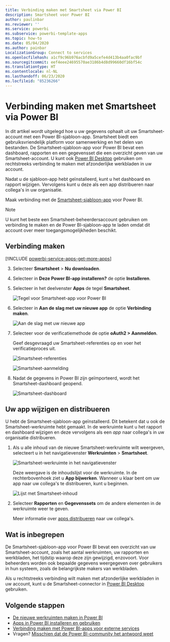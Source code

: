 ```yaml
---
title: Verbinding maken met Smartsheet via Power BI
description: Smartsheet voor Power BI
author: paulinbar
ms.reviewer: ''
ms.service: powerbi
ms.subservice: powerbi-template-apps
ms.topic: how-to
ms.date: 05/04/2020
ms.author: painbar
LocalizationGroup: Connect to services
ms.openlocfilehash: a1cf9c96b976acbfd9a5cefe4d413b4aa0fac9bf
ms.sourcegitcommit: eef4eee24695570ae3186b4d8d99660df16bf54c
ms.translationtype: HT
ms.contentlocale: nl-NL
ms.lasthandoff: 06/23/2020
ms.locfileid: "85236266"
---
```

# <a name="connect-to-smartsheet-with-power-bi"></a>Verbinding maken met Smartsheet via Power BI
In dit artikel wordt uitgelegd hoe u uw gegevens ophaalt uit uw Smartsheet-account met een Power BI-sjabloon-app. Smartsheet biedt een gebruiksvriendelijk platform voor samenwerking en het delen van bestanden. De Smartsheet-sjabloon-app voor Power BI bevat een dashboard, rapporten en een gegevensset die een overzicht geven van uw Smartsheet-account. U kunt ook [Power BI Desktop](desktop-connect-to-data.md) gebruiken om rechtstreeks verbinding te maken met afzonderlijke werkbladen in uw account. 

Nadat u de sjabloon-app hebt geïnstalleerd, kunt u het dashboard en rapport wijzigen. Vervolgens kunt u deze als een app distribueren naar collega's in uw organisatie.

Maak verbinding met de [Smartsheet-sjabloon-app](https://app.powerbi.com/groups/me/getapps/services/pbi-contentpacks.pbiapps-smartsheet) voor Power BI.

>[!NOTE]
>U kunt het beste een Smartsheet-beheerdersaccount gebruiken om verbinding te maken en de Power BI-sjabloon-app te laden omdat dit account over meer toegangsmogelijkheden beschikt.

## <a name="how-to-connect"></a>Verbinding maken

[!INCLUDE [powerbi-service-apps-get-more-apps](../includes/powerbi-service-apps-get-more-apps.md)]

3. Selecteer **Smartsheet** \> **Nu downloaden**.
4. Selecteer in **Deze Power BI-app installeren?** de optie **Installeren**.
4. Selecteer in het deelvenster **Apps** de tegel **Smartsheet**.

    ![Tegel voor Smartsheet-app voor Power BI](media/service-connect-to-smartsheet/power-bi-smartsheet-tile.png)

6. Selecteer in **Aan de slag met uw nieuwe app** de optie **Verbinding maken**.

    ![Aan de slag met uw nieuwe app](media/service-connect-to-zendesk/power-bi-new-app-connect-get-started.png)

4. Selecteer voor de verificatiemethode de optie **oAuth2 \> Aanmelden**.
   
   Geef desgevraagd uw Smartsheet-referenties op en voer het verificatieproces uit.
   
   ![Smartsheet-referenties](media/service-connect-to-smartsheet/creds.png)
   
   ![Smartsheet-aanmelding](media/service-connect-to-smartsheet/creds2.png)

5. Nadat de gegevens in Power BI zijn geïmporteerd, wordt het Smartsheet-dashboard geopend.
   
   ![Smartsheet-dashboard](media/service-connect-to-smartsheet/power-bi-smartsheet-dashboard.png)

## <a name="modify-and-distribute-your-app"></a>Uw app wijzigen en distribueren

U hebt de Smartsheet-sjabloon-app geïnstalleerd. Dit betekent dat u ook de Smartsheet-werkruimte hebt gemaakt. In de werkruimte kunt u het rapport en dashboard wijzigen en deze vervolgens als een *app* naar collega's in uw organisatie distribueren. 

1. Als u alle inhoud van de nieuwe Smartsheet-werkruimte wilt weergeven, selecteert u in het navigatievenster **Werkruimten** > **Smartsheet**. 

    ![Smartsheet-werkruimte in het navigatievenster](media/service-connect-to-smartsheet/power-bi-smartsheet-workspace.png)

    Deze weergave is de inhoudslijst voor de werkruimte. In de rechterbovenhoek ziet u **App bijwerken**. Wanneer u klaar bent om uw app naar uw collega's te distribueren, kunt u beginnen. 

    ![Lijst met Smartsheet-inhoud](media/service-connect-to-smartsheet/power-bi-smartsheet-workspace-content.png)

2. Selecteer **Rapporten** en **Gegevenssets** om de andere elementen in de werkruimte weer te geven.

    Meer informatie over [apps distribueren](../collaborate-share/service-create-distribute-apps.md) naar uw collega's.

## <a name="whats-included"></a>Wat is inbegrepen
De Smartsheet-sjabloon-app voor Power BI bevat een overzicht van uw Smartsheet-account, zoals het aantal werkruimten, uw rapporten en werkbladen, het tijdstip waarop deze zijn gewijzigd, enzovoort. Voor beheerders worden ook bepaalde gegevens weergegeven over gebruikers in hun systeem, zoals de belangrijkste makers van werkbladen.  

Als u rechtstreeks verbinding wilt maken met afzonderlijke werkbladen in uw account, kunt u de Smartsheet-connector in [Power BI Desktop](desktop-connect-to-data.md) gebruiken.  

## <a name="next-steps"></a>Volgende stappen

* [De nieuwe werkruimten maken in Power BI](../collaborate-share/service-create-the-new-workspaces.md)
* [Apps in Power BI installeren en gebruiken](../consumer/end-user-apps.md)
* [Verbinding maken met Power BI-apps voor externe services](service-connect-to-services.md)
* Vragen? [Misschien dat de Power BI-community het antwoord weet](https://community.powerbi.com/)
